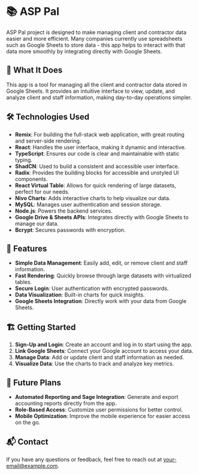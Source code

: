 # 📚 ASP Pal

ASP Pal project is designed to make managing client and contractor data easier and more efficient. Many companies currently use spreadsheets such as Google Sheets to store data - this app helps to interact with that data more smoothly by integrating directly with Google Sheets.

## 🌟 What It Does

This app is a tool for managing all the client and contractor data stored in Google Sheets. It provides an intuitive interface to view, update, and analyze client and staff information, making day-to-day operations simpler.

## 🛠️ Technologies Used

- **Remix**: For building the full-stack web application, with great routing and server-side rendering.
- **React**: Handles the user interface, making it dynamic and interactive.
- **TypeScript**: Ensures our code is clear and maintainable with static typing.
- **ShadCN**: Used to build a consistent and accessible user interface.
- **Radix**: Provides the building blocks for accessible and unstyled UI components.
- **React Virtual Table**: Allows for quick rendering of large datasets, perfect for our needs.
- **Nivo Charts**: Adds interactive charts to help visualize our data.
- **MySQL**: Manages user authentication and session storage.
- **Node.js**: Powers the backend services.
- **Google Drive & Sheets APIs**: Integrates directly with Google Sheets to manage our data.
- **Bcrypt**: Secures passwords with encryption.

## 🚀 Features

- **Simple Data Management**: Easily add, edit, or remove client and staff information.
- **Fast Rendering**: Quickly browse through large datasets with virtualized tables.
- **Secure Login**: User authentication with encrypted passwords.
- **Data Visualization**: Built-in charts for quick insights.
- **Google Sheets Integration**: Directly work with your data from Google Sheets.

## 🏗️ Getting Started

1. **Sign-Up and Login**: Create an account and log in to start using the app.
2. **Link Google Sheets**: Connect your Google account to access your data.
3. **Manage Data**: Add or update client and staff information as needed.
4. **Visualize Data**: Use the charts to track and analyze key metrics.

## 🌱 Future Plans

- **Automated Reporting and Sage Integration**: Generate and export accounting reports directly from the app.
- **Role-Based Access**: Customize user permissions for better control.
- **Mobile Optimization**: Improve the mobile experience for easier access on the go.

## 📬 Contact

If you have any questions or feedback, feel free to reach out at [your-email@example.com](mailto:samcjtessier@gmail.com).
